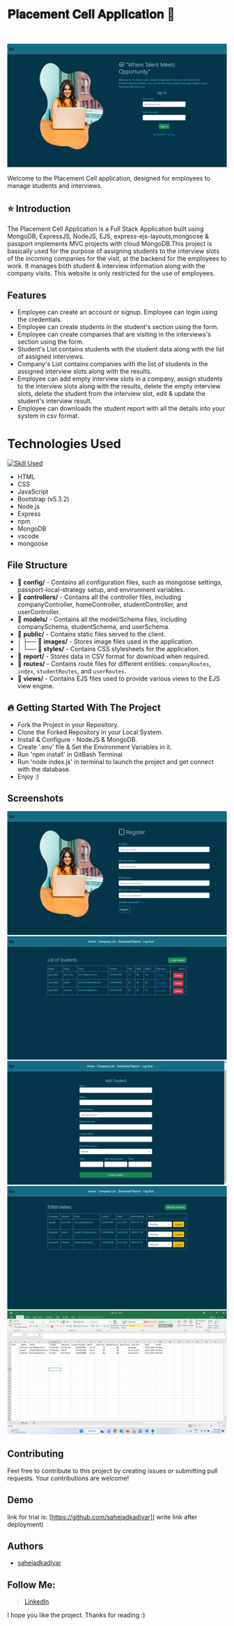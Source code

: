 
# 𝐏𝐥𝐚𝐜𝐞𝐦𝐞𝐧𝐭 𝐂𝐞𝐥𝐥 𝐀𝐩𝐩𝐥𝐢𝐜𝐚𝐭𝐢𝐨𝐧 🚀

<br/>

![Screenshot 1](public/images/SS_1.png)

Welcome to the Placement Cell application, designed for employees to manage students and interviews.  

## ⭐ Introduction

The Placement Cell Application is a Full Stack Application built using MongoDB, ExpressJS, NodeJS, EJS, express-ejs-layouts,mongoose & passport implements MVC projects with cloud MongoDB.This project is basically used for the purpose of assigning students to the interview slots of the incoming companies for the visit, at the backend for the employees to work. It manages both student & interview information along with the company visits.
This website is only restricted for the use of employees.

## Features
-  Employee can create an account or signup. Employee can login using the credentials.
-  Employee can create students in the student's section using the form.
-  Employee can create companies that are visiting in the interviews's section using the form.
-  Student's List contains students with the student data along with the list of assigned interviews.
-  Company's List contains companies with the list of students in the assigned interview slots along with the results.
-  Employee can add empty interview slots in a company, assign students to the interview slots along with the results, delete the empty interview slots, delete the student from the interview slot, edit & update the student's interview result.
-  Employee can downloads the student report with all the details into your system in csv format.

# Technologies Used
[![Skill Used](https://skillicons.dev/icons?i=html,css,js,bootstrap,nodejs,express,npm,mongodb,vscode&perline=3)](https://skillicons.dev)

* HTML 
* CSS
* JavaScript
* Bootstrap (v5.3.2)
* Node.js
* Express
* npm
* MongoDB
* vscode
* mongoose

## File Structure
- 📁 **config/** - Contains all configuration files, such as mongoose settings, passport-local-strategy setup, and environment variables.
- 📁 **controllers/** - Contains all the controller files, including companyController, homeController, studentController, and userController.
- 📁 **models/** - Contains all the model/Schema files, including companySchema, studentSchema, and userSchema.
- 📁 **public/** - Contains static files served to the client.
- │   ├── 📂 **images/** - Stores image files used in the application.
- │   └── 📂 **styles/** - Contains CSS stylesheets for the application.
- 📁 **report/** - Stores data in CSV format for download when required.
- 📁 **routes/** - Contains route files for different entities: `companyRoutes`, `index`, `studentRoutes`, and `userRoutes`.
- 📁 **views/** - Contains EJS files used to provide various views to the EJS view engine.

## 🔥 Getting Started With The Project

-  Fork the Project in your Repository.
-  Clone the Forked Repository in your Local System.
-  Install & Configure - NodeJS & MongoDB.
-  Create '.env' file & Set the Environment Variables in it.
-  Run 'npm install' in GitBash Terminal
-  Run 'node index.js' in terminal to launch the project and get connect with the database.
-  Enjoy :)

## Screenshots

![Screenshot 2](public/images/SS_2.png)
![Screenshot 3](public/images/SS_3.png)
![Screenshot 4](public/images/SS_4.png)
![Screenshot 5](public/images/SS_5.png)
![Screenshot 6](public/images/SS_6.png)

## Contributing
Feel free to contribute to this project by creating issues or submitting pull requests. Your contributions are welcome!
## Demo

link for trial is:
[https://github.com/sahejadkadivar]( write link after deployment)

## Authors

- [sahejadkadivar](https://github.com/sahejadkadivar)

## Follow Me:

> [LinkedIn](https://www.linkedin.com/in/sahejad-kadivar-667bb9227/)

I hope you like the project. Thanks for reading :)


